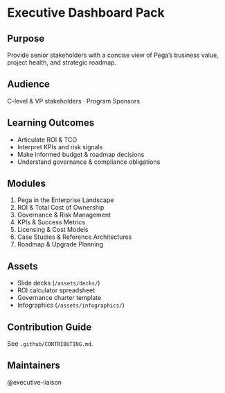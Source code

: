 # Executive Dashboard Pack

## Purpose
Provide senior stakeholders with a concise view of Pega’s business value, project health, and strategic roadmap.

## Audience
C-level & VP stakeholders · Program Sponsors

## Learning Outcomes
- Articulate ROI & TCO  
- Interpret KPIs and risk signals  
- Make informed budget & roadmap decisions  
- Understand governance & compliance obligations

## Modules
1. Pega in the Enterprise Landscape  
2. ROI & Total Cost of Ownership  
3. Governance & Risk Management  
4. KPIs & Success Metrics  
5. Licensing & Cost Models  
6. Case Studies & Reference Architectures  
7. Roadmap & Upgrade Planning

## Assets
- Slide decks (`/assets/decks/`)  
- ROI calculator spreadsheet  
- Governance charter template  
- Infographics (`/assets/infographics/`)

## Contribution Guide
See `.github/CONTRIBUTING.md`.

## Maintainers
@executive-liaison
